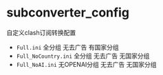 # subconverter_config

自定义clash订阅转换配置

* `Full.ini` 全分组 无去广告 有国家分组
* `Full_NoCountry.ini` 全分组 无去广告 无国家分组
* `Full_NoAI.ini` 无OPENAI分组 无去广告 无国家分组